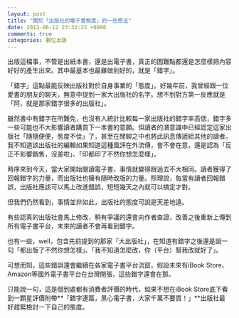 ```yaml
---
layout: post
title: "關於「出版社的電子書態度」的一些想法"
date: 2013-06-12 23:32:23 +0800
comments: true
categories: 數位出版
---
```


出版這檔事，不管是出紙本書，還是出電子書，真正的困難點都還是怎麼樣把內容好好的產生出來。其中最基本也最難做到好的，就是「錯字」。

「錯字」這點最能反映出版社對於自身事業的「態度」。好幾年前，我曾經跟一位愛書的朋友的聊天，無意中提到一家大出版社的名字。想不到對方第一反應就是「阿，就是那家錯字很多的出版社」。

雖然書中有錯字在所難免，也沒有人統計比較每一家出版社的錯字率高低，錯字多一些可能也不大影響讀者購買下一本書的意願。但讀者的潛意識中已經認定這家出版社「隨隨便便，態度不佳」了，甚至在閒聊之中也將此訊息傳遞給其他的讀者。我不知道該出版社的編輯如果知道這種風評在外流傳，會不會在意，還是認為「反正不影響銷售，沒差啦」、「印都印了不然你想怎麼樣」。

<!-- more -->

時序來到今天，當大家開始閱讀電子書，事情就變得跟過去不大相同。讀者獲得了回報錯字的力量，而出版社也擁有隨時改版的力量。照理說，每當有讀者回報錯誤，出版社應該可以馬上改進錯誤，短短幾天之內就可以搞定才對。

但我們仍然看到，事情並非如此，出版社的態度可說是天差地遠。

有些認真的出版社會馬上修改，稍有爭議的還會向作者查證，改善之後重新上傳到所有電子書平台，未來的讀者不會再看到錯字。

也有一些，well，包含先前提到的那家「大出版社」，在知道有錯字之後還是說一句「都出版了不然你想怎樣」、「我不知道怎麼改，你（平台）幫我改就好了」。

可想而知，這些錯誤還會繼續在各家電子書平台流竄，假設未來有iBook Store、Amazon等國外電子書平台在台灣開張，這些錯字還會在那。

只能說一句，這是個到處都有消費者評價的時代，如果不想在iBook Store底下看到一顆星評價附帶**「錯字連篇，黑心電子書，大家千萬不要買！」**出版社最好趕緊檢討一下自己的態度。